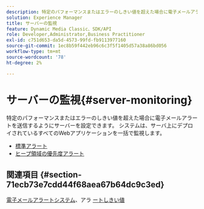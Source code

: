 ```yaml
---
description: 特定のパフォーマンスまたはエラーのしきい値を超えた場合に電子メールアラートを送信するようにサーバーを設定できます。 システムは、サーバ上にデプロイされているすべてのWebアプリケーションを一括で監視します。
solution: Experience Manager
title: サーバーの監視
feature: Dynamic Media Classic、SDK/API
role: Developer,Administrator,Business Practitioner
exl-id: c751d653-da5d-4573-99fd-fb9113977160
source-git-commit: 1ec8b59f442eb96c6c3f5f1405d57a38a86bd056
workflow-type: tm+mt
source-wordcount: '78'
ht-degree: 2%

---
```


# サーバーの監視{#server-monitoring}

特定のパフォーマンスまたはエラーのしきい値を超えた場合に電子メールアラートを送信するようにサーバーを設定できます。 システムは、サーバ上にデプロイされているすべてのWebアプリケーションを一括で監視します。

* [標準アラート](r-standard-alerts.md)
* [ヒープ領域の優先度アラート](c-heap-space-priority-alert.md)

## 関連項目 {#section-71ecb73e7cdd44f68aea67b64dc9c3ed}

[電子メールアラートシステム](../../../../is-api/image-serving-api-ref/c-configuration-and-administration/c-server-settings/r-monitoring-and-alerting-system.md#reference-4b604b5f8b014ecca89cf55d8ebb2d39)、アラ [ートしきい値](../../../../is-api/image-serving-api-ref/c-configuration-and-administration/c-server-settings/r-alert-thresholds.md#reference-a77d3f92f456419a878bf18782d38922)
